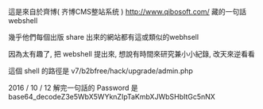 這是來自於齊博( 齐博CMS整站系统 ) http://www.qibosoft.com/ 藏的一句話webshell

幾乎他們每個出版 share 出來的網站都有這或類似的webhsell

因為太有趣了, 把 webshell 提出來, 想說有時間來研究兼小小紀錄, 改天來逆看看

這個 shell 的路徑是 v7/b2bfree/hack/upgrade/admin.php

2016 / 10 / 12 解完一句話的 Password 是
base64_decodeZ3e5WbX5WYknZIpTaKmbXJWbSHbItGc5nNX
